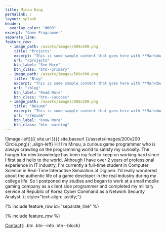 ```yaml
---
title: Minsu Kang
permalink: /
layout: splash
header:
  overlay_color: "#000"
excerpt: "Game Programmer"
separate_line:
feature_row:
  - image_path: /assets/images/500x300.png
    title: "Projects"
    excerpt: "This is some sample content that goes here with **Markdown** formatting."
    url: "/projects"
    btn_label: "See More"
    btn_class: "btn--primary"
  - image_path: /assets/images/500x300.png
    title: "Blog"
    excerpt: "This is some sample content that goes here with **Markdown** formatting."
    url: "/blog"
    btn_label: "Read More"
    btn_class: "btn--success"
  - image_path: /assets/images/500x300.png
    title: "Résumé"
    excerpt: "This is some sample content that goes here with **Markdown** formatting."
    url: "/resume"
    btn_label: "Know More"
    btn_class: "btn--warning"
---
```


![image-left]({{ site.url }}{{ site.baseurl }}/assets/images/200x200 Circle.png){: .align-left} Hi! I’m Minsu, a curious game programmer who is always crawling on the programming world to satisfy my curiosity. The hunger for new knowledge has been my fuel to keep on working hard since I first said hello to the world. Although I have over 2 years of professional experience in IT industry, I'm currently a full-time student in Computer Science in Real-Time Interactive Simulation at Digipen. I'd really wondered about the authentic life of a game developer in the real industry during my college life. So I postponed my studies and began to work at a small mobile gaming company as a client side programmer and completed my military service at Republic of Korea Cyber Command as a Network Security Analyst.
{: style="text-align: justify;"}

{% include feature_row id="separate_line" %}

{% include feature_row %}

[Contact](/contact){: .btn .btn--info .btn--block}